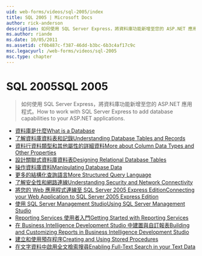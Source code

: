 ```yaml
---
uid: web-forms/videos/sql-2005/index
title: SQL 2005 | Microsoft Docs
author: rick-anderson
description: 如何使用 SQL Server Express，將資料庫功能新增至您的 ASP.NET 應用程式。
ms.author: riande
ms.date: 10/05/2011
ms.assetid: cf0b487c-f387-46dd-b3bc-6b3c4af17c9c
msc.legacyurl: /web-forms/videos/sql-2005
msc.type: chapter
---
```

<a name="sql-2005"></a><span data-ttu-id="5d08c-103">SQL 2005</span><span class="sxs-lookup"><span data-stu-id="5d08c-103">SQL 2005</span></span>
====================
> <span data-ttu-id="5d08c-104">如何使用 SQL Server Express，將資料庫功能新增至您的 ASP.NET 應用程式。</span><span class="sxs-lookup"><span data-stu-id="5d08c-104">How to work with SQL Server Express to add database capabilities to your ASP.NET applications.</span></span>


- [<span data-ttu-id="5d08c-105">資料庫是什麼</span><span class="sxs-lookup"><span data-stu-id="5d08c-105">What is a Database</span></span>](what-is-a-database.md)
- [<span data-ttu-id="5d08c-106">了解資料庫資料表和記錄</span><span class="sxs-lookup"><span data-stu-id="5d08c-106">Understanding Database Tables and Records</span></span>](understanding-database-tables-and-records.md)
- [<span data-ttu-id="5d08c-107">資料行資料類型和其他屬性的詳細資料</span><span class="sxs-lookup"><span data-stu-id="5d08c-107">More about Column Data Types and Other Properties</span></span>](more-about-column-data-types-and-other-properties.md)
- [<span data-ttu-id="5d08c-108">設計關聯式資料庫資料表</span><span class="sxs-lookup"><span data-stu-id="5d08c-108">Designing Relational Database Tables</span></span>](designing-relational-database-tables.md)
- [<span data-ttu-id="5d08c-109">操作資料庫資料</span><span class="sxs-lookup"><span data-stu-id="5d08c-109">Manipulating Database Data</span></span>](manipulating-database-data.md)
- [<span data-ttu-id="5d08c-110">更多的結構化查詢語言</span><span class="sxs-lookup"><span data-stu-id="5d08c-110">More Structured Query Language</span></span>](more-structured-query-language.md)
- [<span data-ttu-id="5d08c-111">了解安全性和網路連線</span><span class="sxs-lookup"><span data-stu-id="5d08c-111">Understanding Security and Network Connectivity</span></span>](understanding-security-and-network-connectivity.md)
- [<span data-ttu-id="5d08c-112">將您的 Web 應用程式連線至 SQL Server 2005 Express Edition</span><span class="sxs-lookup"><span data-stu-id="5d08c-112">Connecting your Web Application to SQL Server 2005 Express Edition</span></span>](connecting-your-web-application-to-sql-server-2005-express-edition.md)
- [<span data-ttu-id="5d08c-113">使用 SQL Server Management Studio</span><span class="sxs-lookup"><span data-stu-id="5d08c-113">Using SQL Server Management Studio</span></span>](using-sql-server-management-studio.md)
- [<span data-ttu-id="5d08c-114">Reporting Services 使用者入門</span><span class="sxs-lookup"><span data-stu-id="5d08c-114">Getting Started with Reporting Services</span></span>](getting-started-with-reporting-services.md)
- [<span data-ttu-id="5d08c-115">在 Business Intelligence Development Studio 中建置與自訂報表</span><span class="sxs-lookup"><span data-stu-id="5d08c-115">Building and Customizing Reports in Business Intelligence Development Studio</span></span>](building-and-customizing-reports-in-business-intelligence-development-studio.md)
- [<span data-ttu-id="5d08c-116">建立和使用預存程序</span><span class="sxs-lookup"><span data-stu-id="5d08c-116">Creating and Using Stored Procedures</span></span>](creating-and-using-stored-procedures.md)
- [<span data-ttu-id="5d08c-117">在文字資料中啟用全文檢索搜尋</span><span class="sxs-lookup"><span data-stu-id="5d08c-117">Enabling Full-Text Search in your Text Data</span></span>](enabling-full-text-search-in-your-text-data.md)

